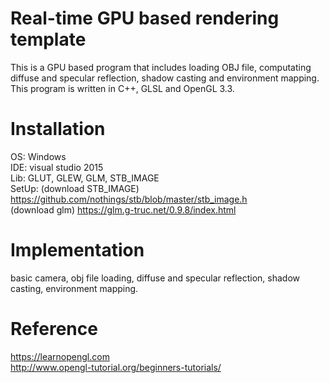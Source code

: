 # Real-time GPU based rendering template

This is a GPU based program that includes loading OBJ file, computating diffuse and specular reflection, shadow casting and environment mapping. This program is written in C++, GLSL and OpenGL 3.3.

# Installation

OS: Windows <br />
IDE: visual studio 2015 <br />
Lib: GLUT, GLEW, GLM, STB_IMAGE <br />
SetUp: 
(download STB_IMAGE)
https://github.com/nothings/stb/blob/master/stb_image.h <br />
(download glm)
https://glm.g-truc.net/0.9.8/index.html <br />

# Implementation

basic camera, obj file loading, diffuse and specular reflection, shadow casting, environment mapping.

# Reference

https://learnopengl.com <br />
http://www.opengl-tutorial.org/beginners-tutorials/

